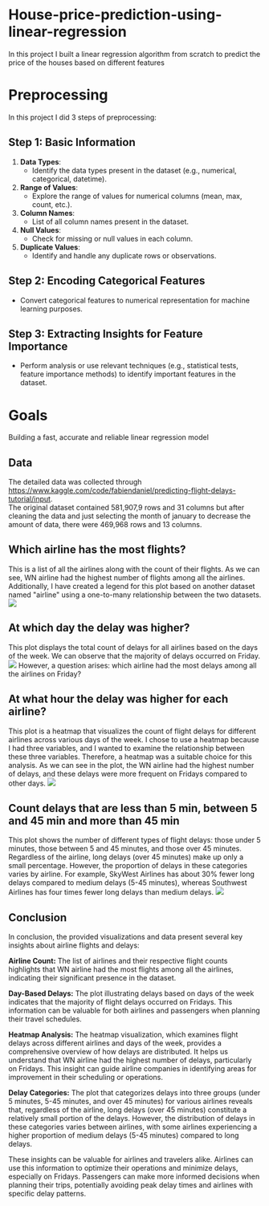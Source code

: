# House-price-prediction-using-linear-regression
In this project I built a linear regression algorithm from scratch to predict the price of the houses based on different features

# Preprocessing
In this project I did 3 steps of preprocessing:
## Step 1: Basic Information
1. **Data Types**:
   - Identify the data types present in the dataset (e.g., numerical, categorical, datetime).
2. **Range of Values**:
   - Explore the range of values for numerical columns (mean, max, count, etc.).
3. **Column Names**:
   - List of all column names present in the dataset.
4. **Null Values**:
   - Check for missing or null values in each column.
5. **Duplicate Values**:
   - Identify and handle any duplicate rows or observations.

## Step 2: Encoding Categorical Features
- Convert categorical features to numerical representation for machine learning purposes.

## Step 3: Extracting Insights for Feature Importance
- Perform analysis or use relevant techniques (e.g., statistical tests, feature importance methods) to identify important features in the dataset.


# Goals
Building a fast, accurate and reliable linear regression model 

## Data
The detailed data was collected through https://www.kaggle.com/code/fabiendaniel/predicting-flight-delays-tutorial/input.
<br> The original dataset contained 581,907,9 rows and 31 columns but after cleaning the data and just selecting the month of january to decrease the amount of data, there were 469,968 rows and 13 columns.

## Which airline has the most flights?
This is a list of all the airlines along with the count of their flights. As we can see, WN airline had the highest number of flights among all the airlines. Additionally, I have created a legend for this plot based on another dataset named "airline" using a one-to-many relationship between the two datasets.
<img src="./output/output.png" style="max-width: 540px"/>


## At which day the delay was higher?
This plot displays the total count of delays for all airlines based on the days of the week. We can observe that the majority of delays occurred on Friday. 
<img src="./output/output44.png" style="max-width: 540px"/>
However, a question arises: which airline had the most delays among all the airlines on Friday?
## At what hour the delay was higher for each airline?
This plot is a heatmap that visualizes the count of flight delays for different airlines across various days of the week. I chose to use a heatmap because I had three variables, and I wanted to examine the relationship between these three variables. Therefore, a heatmap was a suitable choice for this analysis. As we can see in the plot, the WN airline had the highest number of delays, and these delays were more frequent on Fridays compared to other days.
<img src="./output/output3.png" style="max-width: 540px"/>

## Count delays that are less than 5 min, between 5 and 45 min and more than 45 min
This plot shows the number of different types of flight delays: those under 5 minutes, those between 5 and 45 minutes, and those over 45 minutes. Regardless of the airline, long delays (over 45 minutes) make up only a small percentage. However, the proportion of delays in these categories varies by airline. For example, SkyWest Airlines has about 30% fewer long delays compared to medium delays (5-45 minutes), whereas Southwest Airlines has four times fewer long delays than medium delays.
<img src="./output/output2.png" style="max-width: 540px"/>


## Conclusion
In conclusion, the provided visualizations and data present several key insights about airline flights and delays:

**Airline Count:** The list of airlines and their respective flight counts highlights that WN airline had the most flights among all the airlines, indicating their significant presence in the dataset.

**Day-Based Delays:** The plot illustrating delays based on days of the week indicates that the majority of flight delays occurred on Fridays. This information can be valuable for both airlines and passengers when planning their travel schedules.

**Heatmap Analysis:** The heatmap visualization, which examines flight delays across different airlines and days of the week, provides a comprehensive overview of how delays are distributed. It helps us understand that WN airline had the highest number of delays, particularly on Fridays. This insight can guide airline companies in identifying areas for improvement in their scheduling or operations.

**Delay Categories:** The plot that categorizes delays into three groups (under 5 minutes, 5-45 minutes, and over 45 minutes) for various airlines reveals that, regardless of the airline, long delays (over 45 minutes) constitute a relatively small portion of the delays. However, the distribution of delays in these categories varies between airlines, with some airlines experiencing a higher proportion of medium delays (5-45 minutes) compared to long delays.

These insights can be valuable for airlines and travelers alike. Airlines can use this information to optimize their operations and minimize delays, especially on Fridays. Passengers can make more informed decisions when planning their trips, potentially avoiding peak delay times and airlines with specific delay patterns.


